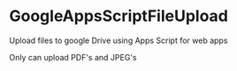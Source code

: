 # GoogleAppsScriptFileUpload
Upload files to google Drive using Apps Script for web apps

Only can upload PDF's and JPEG's 

